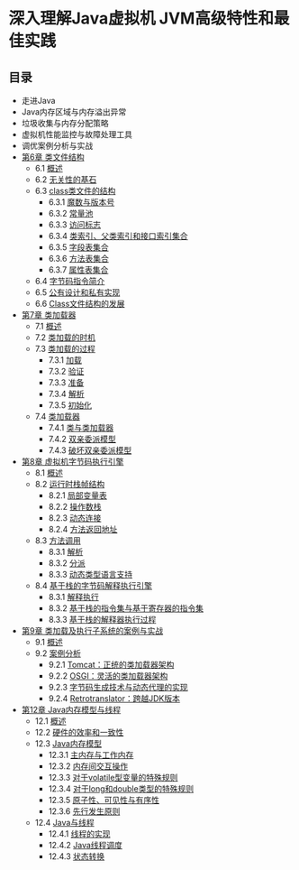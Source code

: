 # 深入理解Java虚拟机 JVM高级特性和最佳实践
## 目录

+ 走进Java
+ Java内存区域与内存溢出异常
+ 垃圾收集与内存分配策略
+ 虚拟机性能监控与故障处理工具
+ 调优案例分析与实战
+ [第6章 类文件结构](https://github.com/AcesDream/apebook/blob/master/%E6%B7%B1%E5%85%A5%E7%90%86%E8%A7%A3Java%E8%99%9A%E6%8B%9F%E6%9C%BA/%E7%AC%AC6%E7%AB%A0%20%E7%B1%BB%E6%96%87%E4%BB%B6%E7%BB%93%E6%9E%84/1.%E6%A6%82%E8%BF%B0%E5%92%8C%E6%97%A0%E5%85%B3%E6%80%A7%E5%9F%BA%E7%9F%B3.md)
    + 6.1 [概述](https://github.com/AcesDream/apebook/blob/master/%E6%B7%B1%E5%85%A5%E7%90%86%E8%A7%A3Java%E8%99%9A%E6%8B%9F%E6%9C%BA/%E7%AC%AC6%E7%AB%A0%20%E7%B1%BB%E6%96%87%E4%BB%B6%E7%BB%93%E6%9E%84/1.%E6%A6%82%E8%BF%B0%E5%92%8C%E6%97%A0%E5%85%B3%E6%80%A7%E5%9F%BA%E7%9F%B3.md)
    + 6.2 [无关性的基石](https://github.com/AcesDream/apebook/blob/master/%E6%B7%B1%E5%85%A5%E7%90%86%E8%A7%A3Java%E8%99%9A%E6%8B%9F%E6%9C%BA/%E7%AC%AC6%E7%AB%A0%20%E7%B1%BB%E6%96%87%E4%BB%B6%E7%BB%93%E6%9E%84/1.%E6%A6%82%E8%BF%B0%E5%92%8C%E6%97%A0%E5%85%B3%E6%80%A7%E5%9F%BA%E7%9F%B3.md)
	+ 6.3 [class类文件的结构](https://github.com/AcesDream/apebook/blob/master/%E6%B7%B1%E5%85%A5%E7%90%86%E8%A7%A3Java%E8%99%9A%E6%8B%9F%E6%9C%BA/%E7%AC%AC6%E7%AB%A0%20%E7%B1%BB%E6%96%87%E4%BB%B6%E7%BB%93%E6%9E%84/2.%E7%B1%BB%E6%96%87%E4%BB%B6%E7%BB%93%E6%9E%84.md)
		+ 6.3.1 [魔数与版本号](https://github.com/AcesDream/apebook/blob/master/%E6%B7%B1%E5%85%A5%E7%90%86%E8%A7%A3Java%E8%99%9A%E6%8B%9F%E6%9C%BA/%E7%AC%AC6%E7%AB%A0%20%E7%B1%BB%E6%96%87%E4%BB%B6%E7%BB%93%E6%9E%84/3.%E9%AD%94%E6%95%B0%E4%B8%8E%E7%89%88%E6%9C%AC%E5%8F%B7.md)
		+ 6.3.2 [常量池](https://github.com/AcesDream/apebook/blob/master/%E6%B7%B1%E5%85%A5%E7%90%86%E8%A7%A3Java%E8%99%9A%E6%8B%9F%E6%9C%BA/%E7%AC%AC6%E7%AB%A0%20%E7%B1%BB%E6%96%87%E4%BB%B6%E7%BB%93%E6%9E%84/4.%E5%B8%B8%E9%87%8F%E6%B1%A0.md)
		+ 6.3.3 [访问标志](https://github.com/AcesDream/apebook/blob/master/%E6%B7%B1%E5%85%A5%E7%90%86%E8%A7%A3Java%E8%99%9A%E6%8B%9F%E6%9C%BA/%E7%AC%AC6%E7%AB%A0%20%E7%B1%BB%E6%96%87%E4%BB%B6%E7%BB%93%E6%9E%84/5.%E8%AE%BF%E9%97%AE%E6%A0%87%E8%AF%86%E3%80%81%E7%B1%BB%E7%B4%A2%E5%BC%95%E3%80%81%E7%88%B6%E7%B1%BB%E7%B4%A2%E5%BC%95%E5%92%8C%E6%8E%A5%E5%8F%A3%E7%B4%A2%E5%BC%95%E9%9B%86%E5%90%88.md)
		+ 6.3.4 [类索引、父类索引和接口索引集合](https://github.com/AcesDream/apebook/blob/master/%E6%B7%B1%E5%85%A5%E7%90%86%E8%A7%A3Java%E8%99%9A%E6%8B%9F%E6%9C%BA/%E7%AC%AC6%E7%AB%A0%20%E7%B1%BB%E6%96%87%E4%BB%B6%E7%BB%93%E6%9E%84/5.%E8%AE%BF%E9%97%AE%E6%A0%87%E8%AF%86%E3%80%81%E7%B1%BB%E7%B4%A2%E5%BC%95%E3%80%81%E7%88%B6%E7%B1%BB%E7%B4%A2%E5%BC%95%E5%92%8C%E6%8E%A5%E5%8F%A3%E7%B4%A2%E5%BC%95%E9%9B%86%E5%90%88.md)
		+ 6.3.5 [字段表集合](https://github.com/AcesDream/apebook/blob/master/%E6%B7%B1%E5%85%A5%E7%90%86%E8%A7%A3Java%E8%99%9A%E6%8B%9F%E6%9C%BA/%E7%AC%AC6%E7%AB%A0%20%E7%B1%BB%E6%96%87%E4%BB%B6%E7%BB%93%E6%9E%84/6.%E5%AD%97%E6%AE%B5%E8%A1%A8%E9%9B%86%E5%90%88%E5%92%8C%E6%96%B9%E6%B3%95%E8%A1%A8%E9%9B%86%E5%90%88.md)
		+ 6.3.6 [方法表集合](https://github.com/AcesDream/apebook/blob/master/%E6%B7%B1%E5%85%A5%E7%90%86%E8%A7%A3Java%E8%99%9A%E6%8B%9F%E6%9C%BA/%E7%AC%AC6%E7%AB%A0%20%E7%B1%BB%E6%96%87%E4%BB%B6%E7%BB%93%E6%9E%84/6.%E5%AD%97%E6%AE%B5%E8%A1%A8%E9%9B%86%E5%90%88%E5%92%8C%E6%96%B9%E6%B3%95%E8%A1%A8%E9%9B%86%E5%90%88.md)
		+ 6.3.7 [属性表集合](https://github.com/AcesDream/apebook/blob/master/%E6%B7%B1%E5%85%A5%E7%90%86%E8%A7%A3Java%E8%99%9A%E6%8B%9F%E6%9C%BA/%E7%AC%AC6%E7%AB%A0%20%E7%B1%BB%E6%96%87%E4%BB%B6%E7%BB%93%E6%9E%84/7.%E5%B1%9E%E6%80%A7%E8%A1%A8%E9%9B%86%E5%90%88.md)
	+ 6.4 [字节码指令简介](https://github.com/AcesDream/apebook/blob/master/%E6%B7%B1%E5%85%A5%E7%90%86%E8%A7%A3Java%E8%99%9A%E6%8B%9F%E6%9C%BA/%E7%AC%AC6%E7%AB%A0%20%E7%B1%BB%E6%96%87%E4%BB%B6%E7%BB%93%E6%9E%84/8.%E5%AD%97%E8%8A%82%E7%A0%81%E6%8C%87%E4%BB%A4%E7%AE%80%E4%BB%8B.md)
	+ 6.5 [公有设计和私有实现](https://github.com/AcesDream/apebook/blob/master/%E6%B7%B1%E5%85%A5%E7%90%86%E8%A7%A3Java%E8%99%9A%E6%8B%9F%E6%9C%BA/%E7%AC%AC6%E7%AB%A0%20%E7%B1%BB%E6%96%87%E4%BB%B6%E7%BB%93%E6%9E%84/9.%E5%85%AC%E6%9C%89%E8%AE%BE%E8%AE%A1%E5%92%8C%E7%A7%81%E6%9C%89%E5%AE%9E%E7%8E%B0%E3%80%81class%E6%96%87%E4%BB%B6%E7%BB%93%E6%9E%84%E7%9A%84%E5%8F%91%E5%B1%95.md)
	+ 6.6 [Class文件结构的发展](https://github.com/AcesDream/apebook/blob/master/%E6%B7%B1%E5%85%A5%E7%90%86%E8%A7%A3Java%E8%99%9A%E6%8B%9F%E6%9C%BA/%E7%AC%AC6%E7%AB%A0%20%E7%B1%BB%E6%96%87%E4%BB%B6%E7%BB%93%E6%9E%84/9.%E5%85%AC%E6%9C%89%E8%AE%BE%E8%AE%A1%E5%92%8C%E7%A7%81%E6%9C%89%E5%AE%9E%E7%8E%B0%E3%80%81class%E6%96%87%E4%BB%B6%E7%BB%93%E6%9E%84%E7%9A%84%E5%8F%91%E5%B1%95.md)
+ [第7章 类加载器](https://github.com/AcesDream/apebook/blob/master/%E6%B7%B1%E5%85%A5%E7%90%86%E8%A7%A3Java%E8%99%9A%E6%8B%9F%E6%9C%BA/%E7%AC%AC7%E7%AB%A0%20%E8%99%9A%E6%8B%9F%E6%9C%BA%E7%B1%BB%E5%8A%A0%E8%BD%BD%E6%9C%BA%E5%88%B6/1.%E6%A6%82%E8%BF%B0.md)
    + 7.1 [概述](https://github.com/AcesDream/apebook/blob/master/%E6%B7%B1%E5%85%A5%E7%90%86%E8%A7%A3Java%E8%99%9A%E6%8B%9F%E6%9C%BA/%E7%AC%AC7%E7%AB%A0%20%E8%99%9A%E6%8B%9F%E6%9C%BA%E7%B1%BB%E5%8A%A0%E8%BD%BD%E6%9C%BA%E5%88%B6/1.%E6%A6%82%E8%BF%B0.md)
    + 7.2 [类加载的时机](https://github.com/AcesDream/apebook/blob/master/%E6%B7%B1%E5%85%A5%E7%90%86%E8%A7%A3Java%E8%99%9A%E6%8B%9F%E6%9C%BA/%E7%AC%AC7%E7%AB%A0%20%E8%99%9A%E6%8B%9F%E6%9C%BA%E7%B1%BB%E5%8A%A0%E8%BD%BD%E6%9C%BA%E5%88%B6/1.%E6%A6%82%E8%BF%B0.md)
	+ 7.3 [类加载的过程](https://github.com/AcesDream/apebook/blob/master/%E6%B7%B1%E5%85%A5%E7%90%86%E8%A7%A3Java%E8%99%9A%E6%8B%9F%E6%9C%BA/%E7%AC%AC7%E7%AB%A0%20%E8%99%9A%E6%8B%9F%E6%9C%BA%E7%B1%BB%E5%8A%A0%E8%BD%BD%E6%9C%BA%E5%88%B6/2.%E7%B1%BB%E5%8A%A0%E8%BD%BD%E8%BF%87%E7%A8%8B-%E5%8A%A0%E8%BD%BD.md)
		+ 7.3.1 [加载](https://github.com/AcesDream/apebook/blob/master/%E6%B7%B1%E5%85%A5%E7%90%86%E8%A7%A3Java%E8%99%9A%E6%8B%9F%E6%9C%BA/%E7%AC%AC7%E7%AB%A0%20%E8%99%9A%E6%8B%9F%E6%9C%BA%E7%B1%BB%E5%8A%A0%E8%BD%BD%E6%9C%BA%E5%88%B6/2.%E7%B1%BB%E5%8A%A0%E8%BD%BD%E8%BF%87%E7%A8%8B-%E5%8A%A0%E8%BD%BD.md)
		+ 7.3.2 [验证](https://github.com/AcesDream/apebook/blob/master/%E6%B7%B1%E5%85%A5%E7%90%86%E8%A7%A3Java%E8%99%9A%E6%8B%9F%E6%9C%BA/%E7%AC%AC7%E7%AB%A0%20%E8%99%9A%E6%8B%9F%E6%9C%BA%E7%B1%BB%E5%8A%A0%E8%BD%BD%E6%9C%BA%E5%88%B6/3.%E7%B1%BB%E5%8A%A0%E8%BD%BD%E8%BF%87%E7%A8%8B-%E9%AA%8C%E8%AF%81.md)
		+ 7.3.3 [准备](https://github.com/AcesDream/apebook/blob/master/%E6%B7%B1%E5%85%A5%E7%90%86%E8%A7%A3Java%E8%99%9A%E6%8B%9F%E6%9C%BA/%E7%AC%AC7%E7%AB%A0%20%E8%99%9A%E6%8B%9F%E6%9C%BA%E7%B1%BB%E5%8A%A0%E8%BD%BD%E6%9C%BA%E5%88%B6/4.%E7%B1%BB%E5%8A%A0%E8%BD%BD%E8%BF%87%E7%A8%8B-%E5%87%86%E5%A4%87.md)
		+ 7.3.4 [解析](https://github.com/AcesDream/apebook/blob/master/%E6%B7%B1%E5%85%A5%E7%90%86%E8%A7%A3Java%E8%99%9A%E6%8B%9F%E6%9C%BA/%E7%AC%AC7%E7%AB%A0%20%E8%99%9A%E6%8B%9F%E6%9C%BA%E7%B1%BB%E5%8A%A0%E8%BD%BD%E6%9C%BA%E5%88%B6/5.%E7%B1%BB%E5%8A%A0%E8%BD%BD%E8%BF%87%E7%A8%8B-%E8%A7%A3%E6%9E%90.md)
		+ 7.3.5 [初始化](https://github.com/AcesDream/apebook/blob/master/%E6%B7%B1%E5%85%A5%E7%90%86%E8%A7%A3Java%E8%99%9A%E6%8B%9F%E6%9C%BA/%E7%AC%AC7%E7%AB%A0%20%E8%99%9A%E6%8B%9F%E6%9C%BA%E7%B1%BB%E5%8A%A0%E8%BD%BD%E6%9C%BA%E5%88%B6/6.%E7%B1%BB%E5%8A%A0%E8%BD%BD%E8%BF%87%E7%A8%8B-%E5%88%9D%E5%A7%8B%E5%8C%96.md)
	+ 7.4 [类加载器](https://github.com/AcesDream/apebook/blob/master/%E6%B7%B1%E5%85%A5%E7%90%86%E8%A7%A3Java%E8%99%9A%E6%8B%9F%E6%9C%BA/%E7%AC%AC7%E7%AB%A0%20%E8%99%9A%E6%8B%9F%E6%9C%BA%E7%B1%BB%E5%8A%A0%E8%BD%BD%E6%9C%BA%E5%88%B6/7.%E7%B1%BB%E5%8A%A0%E8%BD%BD%E5%99%A8.md)
		+ 7.4.1 [类与类加载器](https://github.com/AcesDream/apebook/blob/master/%E6%B7%B1%E5%85%A5%E7%90%86%E8%A7%A3Java%E8%99%9A%E6%8B%9F%E6%9C%BA/%E7%AC%AC7%E7%AB%A0%20%E8%99%9A%E6%8B%9F%E6%9C%BA%E7%B1%BB%E5%8A%A0%E8%BD%BD%E6%9C%BA%E5%88%B6/7.%E7%B1%BB%E5%8A%A0%E8%BD%BD%E5%99%A8.md)
		+ 7.4.2 [双亲委派模型](https://github.com/AcesDream/apebook/blob/master/%E6%B7%B1%E5%85%A5%E7%90%86%E8%A7%A3Java%E8%99%9A%E6%8B%9F%E6%9C%BA/%E7%AC%AC7%E7%AB%A0%20%E8%99%9A%E6%8B%9F%E6%9C%BA%E7%B1%BB%E5%8A%A0%E8%BD%BD%E6%9C%BA%E5%88%B6/7.%E7%B1%BB%E5%8A%A0%E8%BD%BD%E5%99%A8.md)
		+ 7.4.3 [破坏双亲委派模型](https://github.com/AcesDream/apebook/blob/master/%E6%B7%B1%E5%85%A5%E7%90%86%E8%A7%A3Java%E8%99%9A%E6%8B%9F%E6%9C%BA/%E7%AC%AC7%E7%AB%A0%20%E8%99%9A%E6%8B%9F%E6%9C%BA%E7%B1%BB%E5%8A%A0%E8%BD%BD%E6%9C%BA%E5%88%B6/7.%E7%B1%BB%E5%8A%A0%E8%BD%BD%E5%99%A8.md)
+ [第8章 虚拟机字节码执行引擎](https://github.com/AcesDream/apebook/blob/master/%E6%B7%B1%E5%85%A5%E7%90%86%E8%A7%A3Java%E8%99%9A%E6%8B%9F%E6%9C%BA/%E7%AC%AC8%E7%AB%A0%20%E8%99%9A%E6%8B%9F%E6%9C%BA%E5%AD%97%E8%8A%82%E7%A0%81%E6%89%A7%E8%A1%8C%E5%BC%95%E6%93%8E/1.%E6%A6%82%E8%BF%B0.md)
    + 8.1 [概述](https://github.com/AcesDream/apebook/blob/master/%E6%B7%B1%E5%85%A5%E7%90%86%E8%A7%A3Java%E8%99%9A%E6%8B%9F%E6%9C%BA/%E7%AC%AC8%E7%AB%A0%20%E8%99%9A%E6%8B%9F%E6%9C%BA%E5%AD%97%E8%8A%82%E7%A0%81%E6%89%A7%E8%A1%8C%E5%BC%95%E6%93%8E/1.%E6%A6%82%E8%BF%B0.md)
    + 8.2 [运行时栈帧结构](https://github.com/AcesDream/apebook/blob/master/%E6%B7%B1%E5%85%A5%E7%90%86%E8%A7%A3Java%E8%99%9A%E6%8B%9F%E6%9C%BA/%E7%AC%AC8%E7%AB%A0%20%E8%99%9A%E6%8B%9F%E6%9C%BA%E5%AD%97%E8%8A%82%E7%A0%81%E6%89%A7%E8%A1%8C%E5%BC%95%E6%93%8E/2.%E8%BF%90%E8%A1%8C%E6%97%B6%E6%A0%88%E5%B8%A7%E7%BB%93%E6%9E%84.md)
		+ 8.2.1 [局部变量表](https://github.com/AcesDream/apebook/blob/master/%E6%B7%B1%E5%85%A5%E7%90%86%E8%A7%A3Java%E8%99%9A%E6%8B%9F%E6%9C%BA/%E7%AC%AC8%E7%AB%A0%20%E8%99%9A%E6%8B%9F%E6%9C%BA%E5%AD%97%E8%8A%82%E7%A0%81%E6%89%A7%E8%A1%8C%E5%BC%95%E6%93%8E/2.%E8%BF%90%E8%A1%8C%E6%97%B6%E6%A0%88%E5%B8%A7%E7%BB%93%E6%9E%84.md)
		+ 8.2.2 [操作数栈](https://github.com/AcesDream/apebook/blob/master/%E6%B7%B1%E5%85%A5%E7%90%86%E8%A7%A3Java%E8%99%9A%E6%8B%9F%E6%9C%BA/%E7%AC%AC8%E7%AB%A0%20%E8%99%9A%E6%8B%9F%E6%9C%BA%E5%AD%97%E8%8A%82%E7%A0%81%E6%89%A7%E8%A1%8C%E5%BC%95%E6%93%8E/2.%E8%BF%90%E8%A1%8C%E6%97%B6%E6%A0%88%E5%B8%A7%E7%BB%93%E6%9E%84.md)
		+ 8.2.3 [动态连接](https://github.com/AcesDream/apebook/blob/master/%E6%B7%B1%E5%85%A5%E7%90%86%E8%A7%A3Java%E8%99%9A%E6%8B%9F%E6%9C%BA/%E7%AC%AC8%E7%AB%A0%20%E8%99%9A%E6%8B%9F%E6%9C%BA%E5%AD%97%E8%8A%82%E7%A0%81%E6%89%A7%E8%A1%8C%E5%BC%95%E6%93%8E/2.%E8%BF%90%E8%A1%8C%E6%97%B6%E6%A0%88%E5%B8%A7%E7%BB%93%E6%9E%84.md)
		+ 8.2.4 [方法返回地址](https://github.com/AcesDream/apebook/blob/master/%E6%B7%B1%E5%85%A5%E7%90%86%E8%A7%A3Java%E8%99%9A%E6%8B%9F%E6%9C%BA/%E7%AC%AC8%E7%AB%A0%20%E8%99%9A%E6%8B%9F%E6%9C%BA%E5%AD%97%E8%8A%82%E7%A0%81%E6%89%A7%E8%A1%8C%E5%BC%95%E6%93%8E/2.%E8%BF%90%E8%A1%8C%E6%97%B6%E6%A0%88%E5%B8%A7%E7%BB%93%E6%9E%84.md)
	+ 8.3 [方法调用](https://github.com/AcesDream/apebook/blob/master/%E6%B7%B1%E5%85%A5%E7%90%86%E8%A7%A3Java%E8%99%9A%E6%8B%9F%E6%9C%BA/%E7%AC%AC8%E7%AB%A0%20%E8%99%9A%E6%8B%9F%E6%9C%BA%E5%AD%97%E8%8A%82%E7%A0%81%E6%89%A7%E8%A1%8C%E5%BC%95%E6%93%8E/3.%E6%96%B9%E6%B3%95%E8%B0%83%E7%94%A8.md)
		+ 8.3.1 [解析](https://github.com/AcesDream/apebook/blob/master/%E6%B7%B1%E5%85%A5%E7%90%86%E8%A7%A3Java%E8%99%9A%E6%8B%9F%E6%9C%BA/%E7%AC%AC8%E7%AB%A0%20%E8%99%9A%E6%8B%9F%E6%9C%BA%E5%AD%97%E8%8A%82%E7%A0%81%E6%89%A7%E8%A1%8C%E5%BC%95%E6%93%8E/3.%E6%96%B9%E6%B3%95%E8%B0%83%E7%94%A8.md)
		+ 8.3.2 [分派](https://github.com/AcesDream/apebook/blob/master/%E6%B7%B1%E5%85%A5%E7%90%86%E8%A7%A3Java%E8%99%9A%E6%8B%9F%E6%9C%BA/%E7%AC%AC8%E7%AB%A0%20%E8%99%9A%E6%8B%9F%E6%9C%BA%E5%AD%97%E8%8A%82%E7%A0%81%E6%89%A7%E8%A1%8C%E5%BC%95%E6%93%8E/4.%E6%96%B9%E6%B3%95%E8%B0%83%E7%94%A8-%E5%88%86%E6%B4%BE.md)
		+ 8.3.3 [动态类型语言支持](https://github.com/AcesDream/apebook/blob/master/%E6%B7%B1%E5%85%A5%E7%90%86%E8%A7%A3Java%E8%99%9A%E6%8B%9F%E6%9C%BA/%E7%AC%AC8%E7%AB%A0%20%E8%99%9A%E6%8B%9F%E6%9C%BA%E5%AD%97%E8%8A%82%E7%A0%81%E6%89%A7%E8%A1%8C%E5%BC%95%E6%93%8E/5.%E6%96%B9%E6%B3%95%E8%B0%83%E7%94%A8-%E5%8A%A8%E6%80%81%E7%B1%BB%E5%9E%8B%E8%AF%AD%E8%A8%80%E6%94%AF%E6%8C%81.md)
	+ 8.4 [基于栈的字节码解释执行引擎](https://github.com/AcesDream/apebook/blob/master/%E6%B7%B1%E5%85%A5%E7%90%86%E8%A7%A3Java%E8%99%9A%E6%8B%9F%E6%9C%BA/%E7%AC%AC8%E7%AB%A0%20%E8%99%9A%E6%8B%9F%E6%9C%BA%E5%AD%97%E8%8A%82%E7%A0%81%E6%89%A7%E8%A1%8C%E5%BC%95%E6%93%8E/6.%E5%9F%BA%E4%BA%8E%E6%A0%88%E7%9A%84%E5%AD%97%E8%8A%82%E7%A0%81%E8%A7%A3%E9%87%8A%E6%89%A7%E8%A1%8C%E5%BC%95%E6%93%8E.md)
		+ 8.3.1 [解释执行](https://github.com/AcesDream/apebook/blob/master/%E6%B7%B1%E5%85%A5%E7%90%86%E8%A7%A3Java%E8%99%9A%E6%8B%9F%E6%9C%BA/%E7%AC%AC8%E7%AB%A0%20%E8%99%9A%E6%8B%9F%E6%9C%BA%E5%AD%97%E8%8A%82%E7%A0%81%E6%89%A7%E8%A1%8C%E5%BC%95%E6%93%8E/6.%E5%9F%BA%E4%BA%8E%E6%A0%88%E7%9A%84%E5%AD%97%E8%8A%82%E7%A0%81%E8%A7%A3%E9%87%8A%E6%89%A7%E8%A1%8C%E5%BC%95%E6%93%8E.md)
		+ 8.3.2 [基于栈的指令集与基于寄存器的指令集](https://github.com/AcesDream/apebook/blob/master/%E6%B7%B1%E5%85%A5%E7%90%86%E8%A7%A3Java%E8%99%9A%E6%8B%9F%E6%9C%BA/%E7%AC%AC8%E7%AB%A0%20%E8%99%9A%E6%8B%9F%E6%9C%BA%E5%AD%97%E8%8A%82%E7%A0%81%E6%89%A7%E8%A1%8C%E5%BC%95%E6%93%8E/6.%E5%9F%BA%E4%BA%8E%E6%A0%88%E7%9A%84%E5%AD%97%E8%8A%82%E7%A0%81%E8%A7%A3%E9%87%8A%E6%89%A7%E8%A1%8C%E5%BC%95%E6%93%8E.md)
		+ 8.3.3 [基于栈的解释器执行过程](https://github.com/AcesDream/apebook/blob/master/%E6%B7%B1%E5%85%A5%E7%90%86%E8%A7%A3Java%E8%99%9A%E6%8B%9F%E6%9C%BA/%E7%AC%AC8%E7%AB%A0%20%E8%99%9A%E6%8B%9F%E6%9C%BA%E5%AD%97%E8%8A%82%E7%A0%81%E6%89%A7%E8%A1%8C%E5%BC%95%E6%93%8E/6.%E5%9F%BA%E4%BA%8E%E6%A0%88%E7%9A%84%E5%AD%97%E8%8A%82%E7%A0%81%E8%A7%A3%E9%87%8A%E6%89%A7%E8%A1%8C%E5%BC%95%E6%93%8E.md)
+ [第9章 类加载及执行子系统的案例与实战](https://github.com/AcesDream/apebook/blob/master/%E6%B7%B1%E5%85%A5%E7%90%86%E8%A7%A3Java%E8%99%9A%E6%8B%9F%E6%9C%BA/%E7%AC%AC9%E7%AB%A0%20%E7%B1%BB%E5%8A%A0%E8%BD%BD%E5%8F%8A%E5%85%B6%E5%AD%90%E7%B3%BB%E7%BB%9F%E7%9A%84%E6%A1%88%E4%BE%8B%E4%B8%8E%E5%AE%9E%E6%88%98/1.tomcat%E6%AD%A3%E7%BB%9F%E7%9A%84%E7%B1%BB%E5%8A%A0%E8%BD%BD%E5%99%A8%E6%9E%B6%E6%9E%84.md)
    + 9.1 [概述](https://github.com/AcesDream/apebook/blob/master/%E6%B7%B1%E5%85%A5%E7%90%86%E8%A7%A3Java%E8%99%9A%E6%8B%9F%E6%9C%BA/%E7%AC%AC9%E7%AB%A0%20%E7%B1%BB%E5%8A%A0%E8%BD%BD%E5%8F%8A%E5%85%B6%E5%AD%90%E7%B3%BB%E7%BB%9F%E7%9A%84%E6%A1%88%E4%BE%8B%E4%B8%8E%E5%AE%9E%E6%88%98/1.tomcat%E6%AD%A3%E7%BB%9F%E7%9A%84%E7%B1%BB%E5%8A%A0%E8%BD%BD%E5%99%A8%E6%9E%B6%E6%9E%84.md)
    + 9.2 [案例分析](https://github.com/AcesDream/apebook/blob/master/%E6%B7%B1%E5%85%A5%E7%90%86%E8%A7%A3Java%E8%99%9A%E6%8B%9F%E6%9C%BA/%E7%AC%AC9%E7%AB%A0%20%E7%B1%BB%E5%8A%A0%E8%BD%BD%E5%8F%8A%E5%85%B6%E5%AD%90%E7%B3%BB%E7%BB%9F%E7%9A%84%E6%A1%88%E4%BE%8B%E4%B8%8E%E5%AE%9E%E6%88%98/1.tomcat%E6%AD%A3%E7%BB%9F%E7%9A%84%E7%B1%BB%E5%8A%A0%E8%BD%BD%E5%99%A8%E6%9E%B6%E6%9E%84.md)
		+ 9.2.1 [Tomcat：正统的类加载器架构](https://github.com/AcesDream/apebook/blob/master/%E6%B7%B1%E5%85%A5%E7%90%86%E8%A7%A3Java%E8%99%9A%E6%8B%9F%E6%9C%BA/%E7%AC%AC9%E7%AB%A0%20%E7%B1%BB%E5%8A%A0%E8%BD%BD%E5%8F%8A%E5%85%B6%E5%AD%90%E7%B3%BB%E7%BB%9F%E7%9A%84%E6%A1%88%E4%BE%8B%E4%B8%8E%E5%AE%9E%E6%88%98/1.tomcat%E6%AD%A3%E7%BB%9F%E7%9A%84%E7%B1%BB%E5%8A%A0%E8%BD%BD%E5%99%A8%E6%9E%B6%E6%9E%84.md)
		+ 9.2.2 [OSGI：灵活的类加载器架构](https://github.com/AcesDream/apebook/blob/master/%E6%B7%B1%E5%85%A5%E7%90%86%E8%A7%A3Java%E8%99%9A%E6%8B%9F%E6%9C%BA/%E7%AC%AC9%E7%AB%A0%20%E7%B1%BB%E5%8A%A0%E8%BD%BD%E5%8F%8A%E5%85%B6%E5%AD%90%E7%B3%BB%E7%BB%9F%E7%9A%84%E6%A1%88%E4%BE%8B%E4%B8%8E%E5%AE%9E%E6%88%98/2.OSGI%E7%81%B5%E6%B4%BB%E7%9A%84%E7%B1%BB%E5%8A%A0%E8%BD%BD%E5%99%A8%E6%9E%B6%E6%9E%84.md)
		+ 9.2.3 [字节码生成技术与动态代理的实现](https://github.com/AcesDream/apebook/blob/master/%E6%B7%B1%E5%85%A5%E7%90%86%E8%A7%A3Java%E8%99%9A%E6%8B%9F%E6%9C%BA/%E7%AC%AC9%E7%AB%A0%20%E7%B1%BB%E5%8A%A0%E8%BD%BD%E5%8F%8A%E5%85%B6%E5%AD%90%E7%B3%BB%E7%BB%9F%E7%9A%84%E6%A1%88%E4%BE%8B%E4%B8%8E%E5%AE%9E%E6%88%98/3.%E5%AD%97%E8%8A%82%E7%A0%81%E7%94%9F%E6%88%90%E6%8A%80%E6%9C%AF%E4%B8%8E%E5%8A%A8%E6%80%81%E4%BB%A3%E7%90%86%E7%9A%84%E5%AE%9E%E7%8E%B0.md)
		+ 9.2.4 [Retrotranslator：跨越JDK版本](https://github.com/AcesDream/apebook/blob/master/%E6%B7%B1%E5%85%A5%E7%90%86%E8%A7%A3Java%E8%99%9A%E6%8B%9F%E6%9C%BA/%E7%AC%AC9%E7%AB%A0%20%E7%B1%BB%E5%8A%A0%E8%BD%BD%E5%8F%8A%E5%85%B6%E5%AD%90%E7%B3%BB%E7%BB%9F%E7%9A%84%E6%A1%88%E4%BE%8B%E4%B8%8E%E5%AE%9E%E6%88%98/4.Retrotranslator%E8%B7%A8%E8%B6%8AJDK%E7%89%88%E6%9C%AC.md)
+ [第12章 Java内存模型与线程](https://github.com/AcesDream/apebook/blob/master/%E6%B7%B1%E5%85%A5%E7%90%86%E8%A7%A3Java%E8%99%9A%E6%8B%9F%E6%9C%BA/%E7%AC%AC12%E7%AB%A0%20Java%E5%86%85%E5%AD%98%E6%A8%A1%E5%9E%8B%E4%B8%8E%E7%BA%BF%E7%A8%8B/1.%E6%A6%82%E8%BF%B0.md)
    + 12.1 [概述](https://github.com/AcesDream/apebook/blob/master/%E6%B7%B1%E5%85%A5%E7%90%86%E8%A7%A3Java%E8%99%9A%E6%8B%9F%E6%9C%BA/%E7%AC%AC12%E7%AB%A0%20Java%E5%86%85%E5%AD%98%E6%A8%A1%E5%9E%8B%E4%B8%8E%E7%BA%BF%E7%A8%8B/1.%E6%A6%82%E8%BF%B0.md)
    + 12.2 [硬件的效率和一致性](https://github.com/AcesDream/apebook/blob/master/%E6%B7%B1%E5%85%A5%E7%90%86%E8%A7%A3Java%E8%99%9A%E6%8B%9F%E6%9C%BA/%E7%AC%AC12%E7%AB%A0%20Java%E5%86%85%E5%AD%98%E6%A8%A1%E5%9E%8B%E4%B8%8E%E7%BA%BF%E7%A8%8B/1.%E6%A6%82%E8%BF%B0.md)
    + 12.3 [Java内存模型](https://github.com/AcesDream/apebook/blob/master/%E6%B7%B1%E5%85%A5%E7%90%86%E8%A7%A3Java%E8%99%9A%E6%8B%9F%E6%9C%BA/%E7%AC%AC12%E7%AB%A0%20Java%E5%86%85%E5%AD%98%E6%A8%A1%E5%9E%8B%E4%B8%8E%E7%BA%BF%E7%A8%8B/2.Java%E5%86%85%E5%AD%98%E6%A8%A1%E5%9E%8B-%E4%B8%BB%E5%86%85%E5%AD%98%E4%B8%8E%E5%B7%A5%E4%BD%9C%E5%86%85%E5%AD%98.md)
		+ 12.3.1 [主内存与工作内存](https://github.com/AcesDream/apebook/blob/master/%E6%B7%B1%E5%85%A5%E7%90%86%E8%A7%A3Java%E8%99%9A%E6%8B%9F%E6%9C%BA/%E7%AC%AC12%E7%AB%A0%20Java%E5%86%85%E5%AD%98%E6%A8%A1%E5%9E%8B%E4%B8%8E%E7%BA%BF%E7%A8%8B/2.Java%E5%86%85%E5%AD%98%E6%A8%A1%E5%9E%8B-%E4%B8%BB%E5%86%85%E5%AD%98%E4%B8%8E%E5%B7%A5%E4%BD%9C%E5%86%85%E5%AD%98.md)
		+ 12.3.2 [内存间交互操作](https://github.com/AcesDream/apebook/blob/master/%E6%B7%B1%E5%85%A5%E7%90%86%E8%A7%A3Java%E8%99%9A%E6%8B%9F%E6%9C%BA/%E7%AC%AC12%E7%AB%A0%20Java%E5%86%85%E5%AD%98%E6%A8%A1%E5%9E%8B%E4%B8%8E%E7%BA%BF%E7%A8%8B/3.Java%E5%86%85%E5%AD%98%E6%A8%A1%E5%9E%8B-%E5%86%85%E5%AD%98%E9%97%B4%E4%BA%A4%E4%BA%92%E6%93%8D%E4%BD%9C.md)
		+ 12.3.3 [对于volatile型变量的特殊规则](https://github.com/AcesDream/apebook/blob/master/%E6%B7%B1%E5%85%A5%E7%90%86%E8%A7%A3Java%E8%99%9A%E6%8B%9F%E6%9C%BA/%E7%AC%AC12%E7%AB%A0%20Java%E5%86%85%E5%AD%98%E6%A8%A1%E5%9E%8B%E4%B8%8E%E7%BA%BF%E7%A8%8B/4.Java%E5%86%85%E5%AD%98%E6%A8%A1%E5%9E%8B-%E5%AF%B9%E4%BA%8Evolatile%E5%9E%8B%E5%8F%98%E9%87%8F%E7%9A%84%E7%89%B9%E6%AE%8A%E8%A7%84%E5%88%99.md)
		+ 12.3.4 [对于long和double类型的特殊规则](https://github.com/AcesDream/apebook/blob/master/%E6%B7%B1%E5%85%A5%E7%90%86%E8%A7%A3Java%E8%99%9A%E6%8B%9F%E6%9C%BA/%E7%AC%AC12%E7%AB%A0%20Java%E5%86%85%E5%AD%98%E6%A8%A1%E5%9E%8B%E4%B8%8E%E7%BA%BF%E7%A8%8B/5.Java%E5%86%85%E5%AD%98%E6%A8%A1%E5%9E%8B-%E5%AF%B9%E4%BA%8Elong%E5%92%8Cdouble%E5%9E%8B%E5%8F%98%E9%87%8F%E7%9A%84%E7%89%B9%E6%AE%8A%E8%A7%84%E5%88%99.md)
		+ 12.3.5 [原子性、可见性与有序性](https://github.com/AcesDream/apebook/blob/master/%E6%B7%B1%E5%85%A5%E7%90%86%E8%A7%A3Java%E8%99%9A%E6%8B%9F%E6%9C%BA/%E7%AC%AC12%E7%AB%A0%20Java%E5%86%85%E5%AD%98%E6%A8%A1%E5%9E%8B%E4%B8%8E%E7%BA%BF%E7%A8%8B/6.Java%E5%86%85%E5%AD%98%E6%A8%A1%E5%9E%8B-%E5%8E%9F%E5%AD%90%E6%80%A7%E5%8F%AF%E8%A7%81%E6%80%A7%E4%B8%8E%E6%9C%89%E5%BA%8F%E6%80%A7.md)
		+ 12.3.6 [先行发生原则](https://github.com/AcesDream/apebook/blob/master/%E6%B7%B1%E5%85%A5%E7%90%86%E8%A7%A3Java%E8%99%9A%E6%8B%9F%E6%9C%BA/%E7%AC%AC12%E7%AB%A0%20Java%E5%86%85%E5%AD%98%E6%A8%A1%E5%9E%8B%E4%B8%8E%E7%BA%BF%E7%A8%8B/7.Java%E5%86%85%E5%AD%98%E6%A8%A1%E5%9E%8B-%E5%85%88%E8%A1%8C%E5%8F%91%E7%94%9F%E5%8E%9F%E5%88%99.md)
	+ 12.4 [Java与线程](https://github.com/AcesDream/apebook/blob/master/%E6%B7%B1%E5%85%A5%E7%90%86%E8%A7%A3Java%E8%99%9A%E6%8B%9F%E6%9C%BA/%E7%AC%AC12%E7%AB%A0%20Java%E5%86%85%E5%AD%98%E6%A8%A1%E5%9E%8B%E4%B8%8E%E7%BA%BF%E7%A8%8B/8.Java%E4%B8%8E%E7%BA%BF%E7%A8%8B.md)
		+ 12.4.1 [线程的实现](https://github.com/AcesDream/apebook/blob/master/%E6%B7%B1%E5%85%A5%E7%90%86%E8%A7%A3Java%E8%99%9A%E6%8B%9F%E6%9C%BA/%E7%AC%AC12%E7%AB%A0%20Java%E5%86%85%E5%AD%98%E6%A8%A1%E5%9E%8B%E4%B8%8E%E7%BA%BF%E7%A8%8B/8.Java%E4%B8%8E%E7%BA%BF%E7%A8%8B.md)
		+ 12.4.2 [Java线程调度](https://github.com/AcesDream/apebook/blob/master/%E6%B7%B1%E5%85%A5%E7%90%86%E8%A7%A3Java%E8%99%9A%E6%8B%9F%E6%9C%BA/%E7%AC%AC12%E7%AB%A0%20Java%E5%86%85%E5%AD%98%E6%A8%A1%E5%9E%8B%E4%B8%8E%E7%BA%BF%E7%A8%8B/8.Java%E4%B8%8E%E7%BA%BF%E7%A8%8B.md)
		+ 12.4.3 [状态转换](https://github.com/AcesDream/apebook/blob/master/%E6%B7%B1%E5%85%A5%E7%90%86%E8%A7%A3Java%E8%99%9A%E6%8B%9F%E6%9C%BA/%E7%AC%AC12%E7%AB%A0%20Java%E5%86%85%E5%AD%98%E6%A8%A1%E5%9E%8B%E4%B8%8E%E7%BA%BF%E7%A8%8B/8.Java%E4%B8%8E%E7%BA%BF%E7%A8%8B.md)
	
			
				
	
